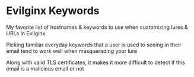 # Evilginx Keywords
My favorite list of hostnames &amp; keywords to use when customizing lures &amp; URLs in Evilginx 

Picking familiar everyday keywords that a user is used to seeing in their email tend to work well when masquerading your lure

Along with valid TLS certificates, it makes it more difficult to detect if this email is a malicious email or not
